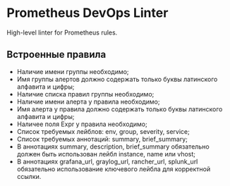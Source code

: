 # Prometheus DevOps Linter

High-level linter for Prometheus rules.

## Встроенные правила

* Наличие имени группы необходимо;
* Имя группы алертов должно содержать только буквы латинского алфавита и цифры;
* Наличие списка правил группы необходимо;
* Наличие имени алерта у правила необходимо;
* Имя алерта у правила должно содержать только буквы латинского алфавита и цифры;
* Наличее поля Expr у правила необходимо;
* Список требуемых лейблов: env, group, severity, service;
* Список требуемых аннотаций: summary, brief_summary;
* В аннотациях summary, description, brief_summary обязательно должен быть использован лейбл instance, name или vhost;
* В аннотациях grafana_url, graylog_url, rancher_url, splunk_url обязательно использование ключевого лейбла для корректной ссылки.
